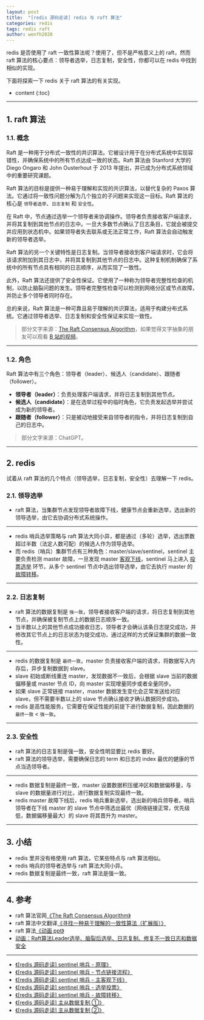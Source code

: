 ```yaml
---
layout: post
title:  "[redis 源码走读] redis 与 raft 算法"
categories: redis
tags: redis raft 
author: wenfh2020
---
```


redis 是否使用了 raft 一致性算法呢？使用了，但不是严格意义上的 raft，然而 raft 算法的核心要点：领导者选举，日志复制，安全性，你都可以在 redis 中找到相似的实现。

下面将探索一下 redis 关于 raft 算法的有关实现。




* content
{:toc}

---

## 1. raft 算法

### 1.1. 概念

Raft 是一种用于分布式一致性的共识算法。它被设计用于在分布式系统中实现容错性，并确保系统中的所有节点达成一致的状态。Raft 算法由 Stanford 大学的 Diego Ongaro 和 John Ousterhout 于 2013 年提出，并已成为分布式系统领域中的重要研究课题。

Raft 算法的目标是提供一种易于理解和实现的共识算法，以替代复杂的 Paxos 算法。它通过将一致性问题分解为几个独立的子问题来实现这一目标。Raft 算法的核心是 `领导者选举`、`日志复制` 和 `安全性`。

在 Raft 中，节点通过选举一个领导者来协调操作。领导者负责接收客户端请求，并将其复制到其他节点的日志中。一旦大多数节点确认了日志条目，它就会被提交并应用到状态机中。如果领导者失去联系或无法正常工作，Raft 算法会自动触发新的领导者选举。

Raft 算法的另一个关键特性是日志复制。当领导者接收到客户端请求时，它会将该请求附加到其日志中，并将其复制到其他节点的日志中。这种复制机制确保了系统中的所有节点具有相同的日志顺序，从而实现了一致性。

此外，Raft 算法还提供了安全性保证。它使用了一种称为领导者完整性检查的机制，以防止脑裂问题的发生。领导者完整性检查可以检测到网络分区或节点故障，并防止多个领导者同时存在。

总的来说，Raft 算法是一种可靠且易于理解的共识算法，适用于构建分布式系统。它通过领导者选举、日志复制和安全性保证来实现一致性。

> 部分文字来源：[The Raft Consensus Algorithm](https://raft.github.io/)，如果觉得文字抽象的朋友可以观看 [B 站的视频](https://www.bilibili.com/video/BV1so4y1r7eM/?spm_id_from=333.880.my_history.page.click&vd_source=a2a56cf0a934465d3945d595a71e68dc)。

---

### 1.2. 角色

Raft 算法中有三个角色：领导者（leader）、候选人（candidate）、跟随者（follower）。

* **领导者（leader）**：负责处理客户端请求，并将日志复制到其他节点。
* **候选人（candidate）**：是在选举过程中的临时角色，它负责发起选举并尝试成为新的领导者。
* **跟随者（follower）**：只是被动地接受来自领导者的指令，并将日志复制到自己的日志中。

> 部分文字来源：ChatGPT。

---

## 2. redis

试着从 raft 算法的几个特点（领导选举，日志复制，安全性）去理解一下 redis。

### 2.1. 领导选举

* raft 算法，当集群节点发现领导者故障下线，健康节点会重新选举，选出新的领导选举，由它去协调分布式系统操作。

---

* redis 哨兵选举策略与 raft 算法大同小异，都是通过（多轮）选举，选出票数超过半数（法定人数可配）的候选人作为领导选举。
* 而 redis（哨兵）集群节点有三种角色：master/slave/sentinel，sentinel 主要负责检测 master 故障，一旦发现 master [客观下线](https://wenfh2020.com/2020/06/15/redis-sentinel-master-down/)，sentinel 马上进入 [投票选举](https://wenfh2020.com/2020/09/26/redis-sentinel-vote/) 环节，从多个 sentinel 节点中选出领导选举，由它去执行 master 的 [故障转移](https://wenfh2020.com/2020/09/27/redis-sentinel-failover/)。

---

### 2.2. 日志复制

* raft 算法的数据复制是 `强一致`，领导者接收客户端的请求，将日志复制到其他节点，并确保被复制节点上的数据日志顺序一致。
* 当半数以上的其他节点成功接收日志，领导者才会确认该条日志提交成功，并修改其它节点上的日志状态为提交成功，通过这样的方式保证集群的数据一致性。

---

* redis 的数据复制是 `最终一致`，master 负责接收客户端的请求，将数据写入内存后，异步复制数据到 slave。
* slave 初始或断线重连 master，发现数据不一致后，会根据 slave 当前的数据偏移量或 master 节点 ID，向 master 实现增量同步或者全量同步。
* 如果 slave 正常链接 master，master 数据发生变化会正常发送给对应 slave，但不需要半数以上的 slave 节点确认接收才确认数据同步成功。
* redis 是高性能服务，它需要在保证性能的前提下进行数据复制，因此数据的 `最终一致` < `强一致`。

---

### 2.3. 安全性

* raft 算法的日志复制是强一致，安全性明显要比 redis 要好。
* raft 算法的领导选举，需要确保日志的 term 和日志的 index 最优的健康的节点当选领导者。

---

* redis 数据复制是最终一致，master 设置数据积压缓冲区和数据偏移量，与 slave 的数据量进行对比，进行数据复制实现最终一致。
* redis master 故障下线后，redis 哨兵重新选举，选出新的哨兵领导者。哨兵领导者在下线 master 的 slave 节点中筛选出最优（网络链接正常，优先级低，数据偏移量最大）的 slave 将其晋升为 master。

---

## 3. 小结

* redis 里并没有格使用 raft 算法，它某些特点与 raft 算法相似。
* redis 哨兵的领导者选举与 raft 算法大同小异。
* redis 数据复制是最终一致，raft 算法是强一致。

---

## 4. 参考

* raft 算法官网[《The Raft Consensus Algorithm》](https://raft.github.io/)
* raft 算法中文翻译[《寻找一种易于理解的一致性算法（扩展版）》](https://github.com/maemual/raft-zh_cn/blob/master/raft-zh_cn.md)
* raft 算法[《动画 ppt》](http://thesecretlivesofdata.com/raft/)
* [动画：Raft算法Leader选举、脑裂后选举、日志复制、修复不一致日志和数据安全](https://www.bilibili.com/video/BV1so4y1r7eM/?spm_id_from=333.880.my_history.page.click&vd_source=a2a56cf0a934465d3945d595a71e68dc)

---

* [《[redis 源码走读] sentinel 哨兵 - 原理》](https://wenfh2020.com/2020/06/06/redis-sentinel/)
* [《[redis 源码走读] sentinel 哨兵 - 节点链接流程》](https://wenfh2020.com/2020/06/12/redis-sentinel-nodes-contact/)
* [《[redis 源码走读] sentinel 哨兵 - 主客观下线》](https://wenfh2020.com/2020/06/15/redis-sentinel-master-down/)
* [《[redis 源码走读] sentinel 哨兵 - 选举投票》](https://wenfh2020.com/2020/09/26/redis-sentinel-vote/)
* [《[redis 源码走读] sentinel 哨兵 - 故障转移》](https://wenfh2020.com/2020/09/27/redis-sentinel-failover/)
* [《[redis 源码走读] 主从数据复制 ①》](https://wenfh2020.com/2020/05/17/redis-replication/)
* [《[redis 源码走读] 主从数据复制 ②》](https://wenfh2020.com/2020/05/31/redis-replication-next/)
